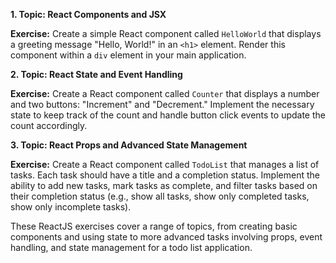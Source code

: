 


**1. Topic: React Components and JSX**

**Exercise:**
Create a simple React component called `HelloWorld` that displays a greeting message "Hello, World!" in an `<h1>` element. Render this component within a `div` element in your main application.




**2. Topic: React State and Event Handling**

**Exercise:**
Create a React component called `Counter` that displays a number and two buttons: "Increment" and "Decrement." Implement the necessary state to keep track of the count and handle button click events to update the count accordingly.




**3. Topic: React Props and Advanced State Management**

**Exercise:**
Create a React component called `TodoList` that manages a list of tasks. Each task should have a title and a completion status. Implement the ability to add new tasks, mark tasks as complete, and filter tasks based on their completion status (e.g., show all tasks, show only completed tasks, show only incomplete tasks).



These ReactJS exercises cover a range of topics, from creating basic components and using state to more advanced tasks involving props, event handling, and state management for a todo list application.